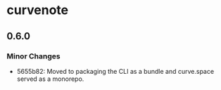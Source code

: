 # curvenote

## 0.6.0

### Minor Changes

- 5655b82: Moved to packaging the CLI as a bundle and curve.space served as a monorepo.
